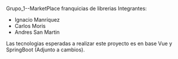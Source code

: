 Grupo_1--MarketPlace franquicias de librerias
Integrantes:
- Ignacio Manríquez
- Carlos Moris
- Andres San Martin


Las tecnologias esperadas a realizar este proyecto es en base Vue y SpringBoot (Adjunto a cambios). 
